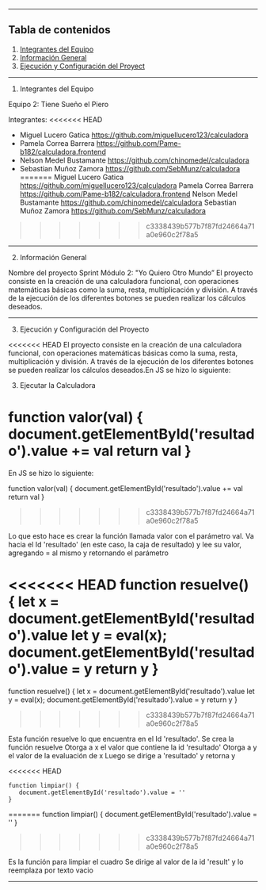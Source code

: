 ***
## Tabla de contenidos
1. [Integrantes del Equipo](#Integrantes-del-Equipo)
2. [Información General](#Información-General)
3. [Ejecución y Configuración del Proyect](#Ejecución-y-Configuración-del-Proyecto)

***
1. Integrantes del Equipo

Equipo 2: Tiene Sueño el Piero

Integrantes:
<<<<<<< HEAD
- Miguel Lucero Gatica https://github.com/miguellucero123/calculadora
- Pamela Correa Barrera  https://github.com/Pame-b182/calculadora.frontend
- Nelson Medel Bustamante  https://github.com/chinomedel/calculadora
- Sebastian Muñoz Zamora  https://github.com/SebMunz/calculadora
=======
Miguel Lucero Gatica https://github.com/miguellucero123/calculadora
Pamela Correa Barrera https://github.com/Pame-b182/calculadora.frontend
Nelson Medel Bustamante https://github.com/chinomedel/calculadora
Sebastian Muñoz Zamora https://github.com/SebMunz/calculadora
>>>>>>> c3338439b577b7f87fd24664a71a0e960c2f78a5
***
2. Información General

Nombre del proyecto    Sprint Módulo 2: "Yo Quiero Otro Mundo”
El proyecto consiste en la creación de una calculadora funcional, con operaciones matemáticas básicas como la suma, resta, multiplicación y división. A través de la ejecución de los diferentes botones se pueden realizar los cálculos deseados.
***
3. Ejecución y Configuración del Proyecto

<<<<<<< HEAD
El proyecto consiste en la creación de una calculadora funcional, con operaciones matemáticas básicas como la suma, resta, multiplicación y división. A través de la ejecución de los diferentes botones se pueden realizar los cálculos deseados.En JS se hizo lo siguiente:

 
3. Ejecutar la Calculadora

 function valor(val) {
       document.getElementById('resultado').value += val
       return val
    }
=======
En JS se hizo lo siguiente:

  function valor(val) {
      document.getElementById('resultado').value += val
      return val
  }
>>>>>>> c3338439b577b7f87fd24664a71a0e960c2f78a5

Lo que esto hace es crear la función llamada valor con el parámetro val.
Va hacia el Id 'resultado' (en este caso, la caja de resultado) y lee su valor, agregando = al mismo y retornando el parámetro


<<<<<<< HEAD
    function resuelve() {
        let x = document.getElementById('resultado').value
        let y = eval(x);
        document.getElementById('resultado').value = y
        return y
    }
=======
 function resuelve() {
     let x = document.getElementById('resultado').value
     let y = eval(x);
      document.getElementById('resultado').value = y
      return y
  }
>>>>>>> c3338439b577b7f87fd24664a71a0e960c2f78a5

Esta función resuelve lo que encuentra en el Id 'resultado'.
Se crea la función resuelve
Otorga a x el valor que contiene la id 'resultado'
Otorga a y el valor de la evaluación de x
Luego se dirige a 'resultado' y retorna y


<<<<<<< HEAD

    function limpiar() {
       document.getElementById('resultado').value = ''
    }
=======
  function limpiar() {
      document.getElementById('resultado').value = ''
}
>>>>>>> c3338439b577b7f87fd24664a71a0e960c2f78a5

Es la función para limpiar el cuadro
Se dirige al valor de la id 'result' y lo reemplaza por texto vacio
***